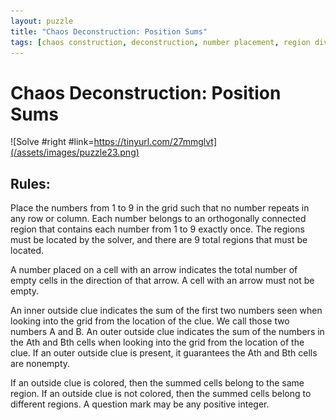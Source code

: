 ```yaml
---
layout: puzzle
title: "Chaos Deconstruction: Position Sums"
tags: [chaos construction, deconstruction, number placement, region division]
---
```


# Chaos Deconstruction: Position Sums

![Solve #right #link=https://tinyurl.com/27mmglvt](/assets/images/puzzle23.png)

## Rules:

Place the numbers from 1 to 9 in the grid such that no number repeats in any row or column. Each number belongs to an orthogonally connected region that contains each number from 1 to 9 exactly once. The regions must be located by the solver, and there are 9 total regions that must be located.

A number placed on a cell with an arrow indicates the total number of empty cells in the direction of that arrow. A cell with an arrow must not be empty.

An inner outside clue indicates the sum of the first two numbers seen when looking into the grid from the location of the clue. We call those two numbers A and B. An outer outside clue indicates the sum of the numbers in the Ath and Bth cells when looking into the grid from the location of the clue. If an outer outside clue is present, it guarantees the Ath and Bth cells are nonempty.

If an outside clue is colored, then the summed cells belong to the same region. If an outside clue is not colored, then the summed cells belong to different regions. A question mark may be any positive integer.  
